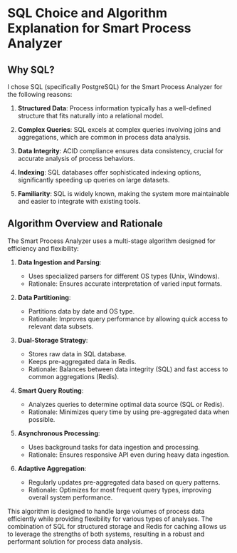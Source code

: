 # SQL Choice and Algorithm Explanation for Smart Process Analyzer

## Why SQL?

I chose SQL (specifically PostgreSQL) for the Smart Process Analyzer for the following reasons:

1. **Structured Data**: Process information typically has a well-defined structure that fits naturally into a relational model.

2. **Complex Queries**: SQL excels at complex queries involving joins and aggregations, which are common in process data analysis.

3. **Data Integrity**: ACID compliance ensures data consistency, crucial for accurate analysis of process behaviors.

4. **Indexing**: SQL databases offer sophisticated indexing options, significantly speeding up queries on large datasets.

5. **Familiarity**: SQL is widely known, making the system more maintainable and easier to integrate with existing tools.

## Algorithm Overview and Rationale

The Smart Process Analyzer uses a multi-stage algorithm designed for efficiency and flexibility:

1. **Data Ingestion and Parsing**:

   - Uses specialized parsers for different OS types (Unix, Windows).
   - Rationale: Ensures accurate interpretation of varied input formats.

2. **Data Partitioning**:

   - Partitions data by date and OS type.
   - Rationale: Improves query performance by allowing quick access to relevant data subsets.

3. **Dual-Storage Strategy**:

   - Stores raw data in SQL database.
   - Keeps pre-aggregated data in Redis.
   - Rationale: Balances between data integrity (SQL) and fast access to common aggregations (Redis).

4. **Smart Query Routing**:

   - Analyzes queries to determine optimal data source (SQL or Redis).
   - Rationale: Minimizes query time by using pre-aggregated data when possible.

5. **Asynchronous Processing**:

   - Uses background tasks for data ingestion and processing.
   - Rationale: Ensures responsive API even during heavy data ingestion.

6. **Adaptive Aggregation**:
   - Regularly updates pre-aggregated data based on query patterns.
   - Rationale: Optimizes for most frequent query types, improving overall system performance.

This algorithm is designed to handle large volumes of process data efficiently while providing flexibility for various types of analyses. The combination of SQL for structured storage and Redis for caching allows us to leverage the strengths of both systems, resulting in a robust and performant solution for process data analysis.
